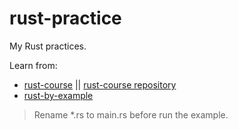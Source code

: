 # rust-practice

My Rust practices.

Learn from:

- [rust-course](https://course.rs/) || [rust-course repository](https://github.com/sunface/rust-course)
- [rust-by-example](https://rustwiki.org/zh-CN/rust-by-example/)

> Rename *.rs to main.rs before run the example.
